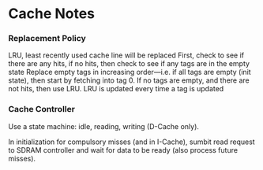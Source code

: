 # Cache Notes

### Replacement Policy

LRU, least recently used cache line will be replaced
First, check to see if there are any hits, if no hits, then check to see if any tags are in the empty state
Replace empty tags in increasing order&mdash;i.e. if all tags are empty (init state), then start by fetching into tag 0.
If no tags are empty, and there are not hits, then use LRU. LRU is updated every time a tag is updated

### Cache Controller

Use a state machine: idle, reading, writing (D-Cache only).

In initialization for compulsory misses (and in I-Cache), sumbit read request to SDRAM controller and wait for data to be ready (also process future misses).
